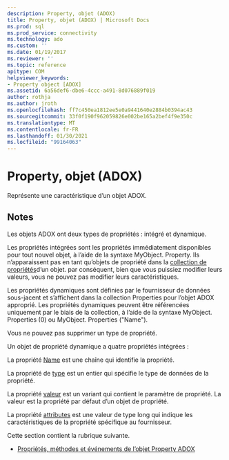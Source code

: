 ```yaml
---
description: Property, objet (ADOX)
title: Property, objet (ADOX) | Microsoft Docs
ms.prod: sql
ms.prod_service: connectivity
ms.technology: ado
ms.custom: ''
ms.date: 01/19/2017
ms.reviewer: ''
ms.topic: reference
apitype: COM
helpviewer_keywords:
- Property object [ADOX]
ms.assetid: 6a56def6-dbe6-4ccc-a491-8d076889f019
author: rothja
ms.author: jroth
ms.openlocfilehash: ff7c450ea1812ee5e0a9441640e2884b0394ac43
ms.sourcegitcommit: 33f0f190f962059826e002be165a2bef4f9e350c
ms.translationtype: MT
ms.contentlocale: fr-FR
ms.lasthandoff: 01/30/2021
ms.locfileid: "99164063"
---
```

# <a name="property-object-adox"></a>Property, objet (ADOX)
Représente une caractéristique d’un objet ADOX.  
  
## <a name="remarks"></a>Notes  
 Les objets ADOX ont deux types de propriétés : intégré et dynamique.  
  
 Les propriétés intégrées sont les propriétés immédiatement disponibles pour tout nouvel objet, à l’aide de la syntaxe MyObject. Property. Ils n’apparaissent pas en tant qu’objets de propriété dans la [collection de propriétés](../ado-api/properties-collection-ado.md)d’un objet. par conséquent, bien que vous puissiez modifier leurs valeurs, vous ne pouvez pas modifier leurs caractéristiques.  
  
 Les propriétés dynamiques sont définies par le fournisseur de données sous-jacent et s’affichent dans la collection Properties pour l’objet ADOX approprié.  Les propriétés dynamiques peuvent être référencées uniquement par le biais de la collection, à l’aide de la syntaxe MyObject. Properties (0) ou MyObject. Properties ("Name").  
  
 Vous ne pouvez pas supprimer un type de propriété.  
  
 Un objet de propriété dynamique a quatre propriétés intégrées :  
  
 La propriété [Name](../ado-api/name-property-ado.md) est une chaîne qui identifie la propriété.  
  
 La propriété de [type](../ado-api/type-property-ado.md) est un entier qui spécifie le type de données de la propriété.  
  
 La propriété [valeur](../ado-api/value-property-ado.md) est un variant qui contient le paramètre de propriété. La valeur est la propriété par défaut d’un objet de propriété.  
  
 La propriété [attributes](../ado-api/attributes-property-ado.md) est une valeur de type long qui indique les caractéristiques de la propriété spécifique au fournisseur.  
  
 Cette section contient la rubrique suivante.  
  
-   [Propriétés, méthodes et événements de l’objet Property ADOX](./adox-property-object-properties-methods-and-events.md)
